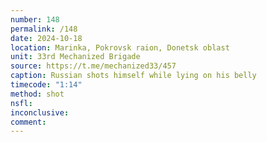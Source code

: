 ```yaml
---
number: 148
permalink: /148
date: 2024-10-18
location: Marinka, Pokrovsk raion, Donetsk oblast
unit: 33rd Mechanized Brigade
source: https://t.me/mechanized33/457
caption: Russian shots himself while lying on his belly
timecode: "1:14"
method: shot
nsfl: 
inconclusive: 
comment: 
---
```

<script async src="https://telegram.org/js/telegram-widget.js?22" data-telegram-post="mechanized33/457" data-width="100%" data-userpic="false"></script>